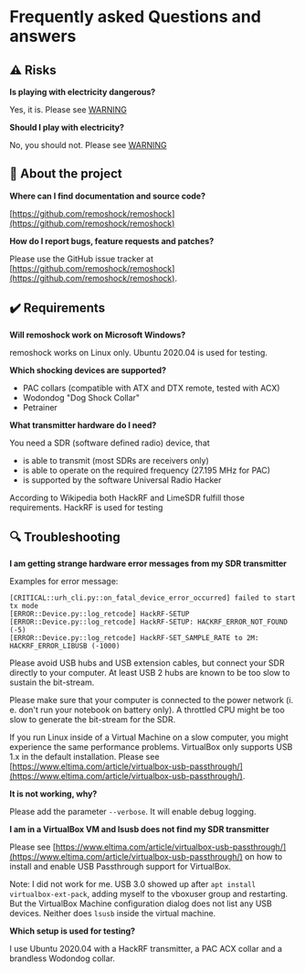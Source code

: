 # Frequently asked Questions and answers

## ⚠️ Risks

**Is playing with electricity dangerous?**

Yes, it is. Please see [WARNING](https://github.com/remoshock/remoshock/blob/master/doc/WARNING.md)


**Should I play with electricity?**

No, you should not. Please see [WARNING](https://github.com/remoshock/remoshock/blob/master/doc/WARNING.md)



## 🔧 About the project

**Where can I find documentation and source code?**

[https://github.com/remoshock/remoshock](https://github.com/remoshock/remoshock)


**How do I report bugs, feature requests and patches?**

Please use the GitHub issue tracker at
[https://github.com/remoshock/remoshock](https://github.com/remoshock/remoshock).


## ✔️ Requirements

**Will remoshock work on Microsoft Windows?**

remoshock works on Linux only. Ubuntu 2020.04 is used for testing.


**Which shocking devices are supported?**

- PAC collars (compatible with ATX and DTX remote, tested with ACX)
- Wodondog "Dog Shock Collar"
- Petrainer


**What transmitter hardware do I need?**

You need a SDR (software defined radio) device, that
- is able to transmit (most SDRs are receivers only)
- is able to operate on the required frequency (27.195 MHz for PAC)
- is supported by the software Universal Radio Hacker

According to Wikipedia both HackRF and LimeSDR fulfill those requirements.
HackRF is used for testing



## 🔍 Troubleshooting

**I am getting strange hardware error messages from my SDR transmitter**

Examples for error message:

~~~~
[CRITICAL::urh_cli.py::on_fatal_device_error_occurred] failed to start tx mode
[ERROR::Device.py::log_retcode] HackRF-SETUP
[ERROR::Device.py::log_retcode] HackRF-SETUP: HACKRF_ERROR_NOT_FOUND (-5)
[ERROR::Device.py::log_retcode] HackRF-SET_SAMPLE_RATE to 2M: HACKRF_ERROR_LIBUSB (-1000)
~~~~

Please avoid USB hubs and USB extension cables, but connect your SDR
directly to your computer. At least USB 2 hubs are known to be too
slow to sustain the bit-stream.

Please make sure that your computer is connected to the power network
(i. e. don't run your notebook on battery only). A throttled CPU
might be too slow to generate the bit-stream for the SDR.

If you run Linux inside of a Virtual Machine on a slow computer, you
might experience the same performance problems. VirtualBox only supports
USB 1.x in the default installation. Please see 
[https://www.eltima.com/article/virtualbox-usb-passthrough/](https://www.eltima.com/article/virtualbox-usb-passthrough/).


**It is not working, why?**

Please add the parameter `--verbose`. It will enable debug logging.


**I am in a VirtualBox VM and lsusb does not find my SDR transmitter**

Please see [https://www.eltima.com/article/virtualbox-usb-passthrough/](https://www.eltima.com/article/virtualbox-usb-passthrough/) on how to install and enable USB Passthrough support for VirtualBox.

Note: I did not work for me. USB 3.0 showed up after
`apt install virtualbox-ext-pack`, adding myself to the vboxuser group and
restarting. But the VirtualBox Machine configuration dialog does not 
list any USB devices. Neither does `lsusb` inside the virtual machine.


**Which setup is used for testing?**

I use Ubuntu 2020.04 with a HackRF transmitter, a PAC ACX collar and
a brandless Wodondog collar.
